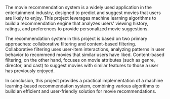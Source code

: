 The movie recommendation system is a widely used application in the entertainment industry, designed to predict and suggest movies that users are likely to enjoy. This project leverages machine learning algorithms to build a recommendation engine that analyzes users' viewing history, ratings, and preferences to provide personalized movie suggestions.

The recommendation system in this project is based on two primary approaches: collaborative filtering and content-based filtering. Collaborative filtering uses user-item interactions, analyzing patterns in user behavior to recommend movies that similar users have liked. Content-based filtering, on the other hand, focuses on movie attributes (such as genre, director, and cast) to suggest movies with similar features to those a user has previously enjoyed.

In conclusion, this project provides a practical implementation of a machine learning-based recommendation system, combining various algorithms to build an efficient and user-friendly solution for movie recommendations.
